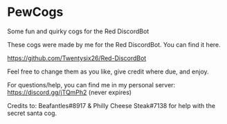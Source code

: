 # PewCogs
Some fun and quirky cogs for the Red DiscordBot

These cogs were made by me for the Red DiscordBot. You can find it here.

https://github.com/Twentysix26/Red-DiscordBot

Feel free to change them as you like, give credit where due, and enjoy.

For questions/help, you can find me in my personal server: https://discord.gg/jTQmPh2 (never expires)

Credits to: Beafantles#8917 & Philly Cheese Steak#7138 for help with the secret santa cog.

